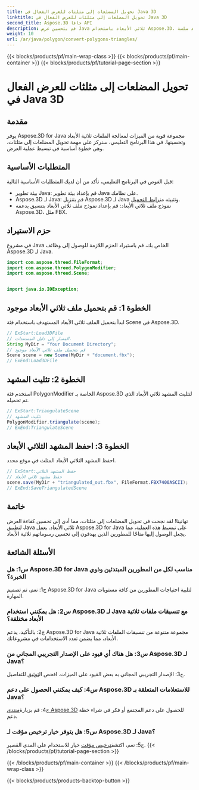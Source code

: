 ```yaml
---
title: تحويل المضلعات إلى مثلثات للعرض الفعال في Java 3D
linktitle: تحويل المضلعات إلى مثلثات للعرض الفعال في Java 3D
second_title: Aspose.3D جافا API
description: قم بتحسين عرض Java ثلاثي الأبعاد باستخدام Aspose.3D. تعلم كيفية تحويل المضلعات إلى مثلثات للحصول على الأداء الأمثل. قم بالتنزيل الآن للحصول على تجربة تطوير ثلاثية الأبعاد سلسة.
weight: 10
url: /ar/java/polygon/convert-polygons-triangles/
---
```


{{< blocks/products/pf/main-wrap-class >}}
{{< blocks/products/pf/main-container >}}
{{< blocks/products/pf/tutorial-page-section >}}

# تحويل المضلعات إلى مثلثات للعرض الفعال في Java 3D

## مقدمة

يوفر Aspose.3D for Java مجموعة قوية من الميزات لمعالجة الملفات ثلاثية الأبعاد وتحسينها. في هذا البرنامج التعليمي، سنركز على مهمة تحويل المضلعات إلى مثلثات، وهي خطوة أساسية في تبسيط عملية العرض.

## المتطلبات الأساسية

قبل الغوص في البرنامج التعليمي، تأكد من أن لديك المتطلبات الأساسية التالية:

- بيئة تطوير Java: قم بإعداد بيئة تطوير Java على نظامك.
-  Aspose.3D لـ Java: قم بتنزيل Aspose.3D لـ Java وتثبيته من[رابط التحميل](https://releases.aspose.com/3d/java/).
- نموذج ملف ثلاثي الأبعاد: قم بإعداد نموذج ملف ثلاثي الأبعاد بتنسيق يدعمه Aspose.3D، مثل FBX.

## حزم الاستيراد

في مشروع Java الخاص بك، قم باستيراد الحزم اللازمة للوصول إلى وظائف Aspose.3D لـ Java.

```java
import com.aspose.threed.FileFormat;
import com.aspose.threed.PolygonModifier;
import com.aspose.threed.Scene;


import java.io.IOException;
```

## الخطوة 1: قم بتحميل ملف ثلاثي الأبعاد موجود

ابدأ بتحميل الملف ثلاثي الأبعاد المستهدف باستخدام فئة Scene في Aspose.3D.

```java
// ExStart:Load3DFile
// المسار إلى دليل المستندات.
String MyDir = "Your Document Directory";
// قم بتحميل ملف ثلاثي الأبعاد موجود
Scene scene = new Scene(MyDir + "document.fbx");
// ExEnd:Load3DFile
```

## الخطوة 2: تثليث المشهد

استخدم فئة PolygonModifier الخاصة بـ Aspose.3D لتثليث المشهد ثلاثي الأبعاد الذي تم تحميله.

```java
// ExStart:TriangulateScene
// تثليث المشهد
PolygonModifier.triangulate(scene);
// ExEnd:TriangulateScene
```

## الخطوة 3: احفظ المشهد الثلاثي الأبعاد

احفظ المشهد الثلاثي الأبعاد المثلث في موقع محدد.

```java
// ExStart:حفظ المشهد الثلاثي
// حفظ مشهد ثلاثي الأبعاد
scene.save(MyDir + "triangulated_out.fbx", FileFormat.FBX7400ASCII);
// ExEnd:SaveTriangulatedScene
```

## خاتمة

تهانينا! لقد نجحت في تحويل المضلعات إلى مثلثات، مما أدى إلى تحسين كفاءة العرض لتطبيق Java ثلاثي الأبعاد. يعمل Aspose.3D for Java على تبسيط هذه العملية، مما يجعل الوصول إليها متاحًا للمطورين الذين يهدفون إلى تحسين رسوماتهم ثلاثية الأبعاد.

## الأسئلة الشائعة

### س1: هل Aspose.3D for Java مناسب لكل من المطورين المبتدئين وذوي الخبرة؟

ج1: نعم، تم تصميم Aspose.3D for Java لتلبية احتياجات المطورين من كافة مستويات المهارة.

### س2: هل يمكنني استخدام Aspose.3D لـ Java مع تنسيقات ملفات ثلاثية الأبعاد مختلفة؟

ج2: بالتأكيد، يدعم Aspose.3D for Java مجموعة متنوعة من تنسيقات الملفات ثلاثية الأبعاد، مما يضمن تعدد الاستخدامات في مشروعاتك.

### س3: هل هناك أي قيود على الإصدار التجريبي المجاني من Aspose.3D لـ Java؟

ج3: الإصدار التجريبي المجاني به بعض القيود على الميزات. افحص ال[توثيق](https://reference.aspose.com/3d/java/) للتفاصيل.

### س4: كيف يمكنني الحصول على دعم Aspose.3D للاستعلامات المتعلقة بـ Java؟

 ج4: قم بزيارة[منتدى Aspose.3D](https://forum.aspose.com/c/3d/18) للحصول على دعم المجتمع أو فكر في شراء خطة دعم.

### س5: هل يتوفر خيار ترخيص مؤقت لـ Aspose.3D لـ Java؟

 ج5: نعم، اكتشف[ترخيص مؤقت](https://purchase.aspose.com/temporary-license/) خيار للاستخدام على المدى القصير.
{{< /blocks/products/pf/tutorial-page-section >}}

{{< /blocks/products/pf/main-container >}}
{{< /blocks/products/pf/main-wrap-class >}}

{{< blocks/products/products-backtop-button >}}
